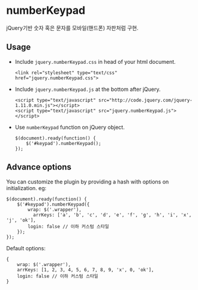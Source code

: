 # numberKeypad
jQuery기반 숫자 혹은 문자를 모바일(핸드폰) 자판처럼 구현.


Usage
-----
* Include `jquery.numberKeypad.css` in head of your html document.

  ```
  <link rel="stylesheet" type="text/css" href="jquery.numberKeypad.css">
  ```

* Include `jquery.numberKeypad.js` at the bottom after jQuery.

  ```
  <script type="text/javascript" src="http://code.jquery.com/jquery-1.11.0.min.js"></script>
  <script type="text/javascript" src="jquery.numberKeypad.js"></script>
  ```

* Use `numberKeypad` function on jQuery object.

  ```
  $(document).ready(function() {
      $('#keypad').numberKeypad();
  });
  ```

Advance options
---------------
You can customize the plugin by providing a hash with options on initialization. eg:

```
$(document).ready(function() {
    $('#keypad').numberKeypad({
        wrap: $('.wrapper'),
		  arrKeys: ['a', 'b', 'c', 'd', 'e', 'f', 'g', 'h', 'i', 'x', 'j', 'ok'],
        login: false // 이하 커스텀 스타일
    });
});
```

Default options:

```
{
	wrap: $('.wrapper'),
	arrKeys: [1, 2, 3, 4, 5, 6, 7, 8, 9, 'x', 0, 'ok'],
	login: false // 이하 커스텀 스타일
}
```